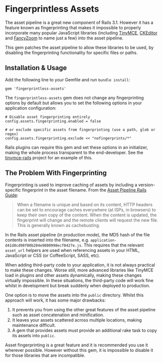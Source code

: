 Fingerprintless Assets
======================

The asset pipeline is a great new component of Rails 3.1. However it has a feature known as fingerprinting that makes it impossible to properly incorporate many popular JavaScript libraries (including [TinyMCE](http://tinymce.moxiecode.com/), [CKEditor](http://ckeditor.com/) and [FancyZoom](https://github.com/jnunemaker/fancy-zoom) to name just a few) into the asset pipeline.

This gem patches the asset pipeline to allow these libraries to be used, by disabling the fingerprinting functionality for specific files or paths.


Installation & Usage
--------------------

Add the following line to your Gemfile and run `bundle install`:

    gem 'fingerprintless-assets'

The `fingerprintless-assets` gem does not change any fingerprinting options by default but allows you to set the following options in your application configuration:

    # Disable asset fingerprinting entirely
    config.assets.fingerprinting.enabled = false

    # or exclude specific assets from fingerprinting (use a path, glob or regex)
    config.assets.fingerprinting.exclude << "nofingerprints/*"

Rails plugins can require this gem and set these options in an initializer, making the whole process transparent to the end-developer. See the [tinymce-rails](https://github.com/spohlenz/tinymce-rails) project for an example of this.


The Problem With Fingerprinting
-------------------------------

Fingerprinting is used to improve caching of assets by including a version-specific fingerprint in the asset filename. From the [Asset Pipeline Rails Guide](http://edgeguides.rubyonrails.org/asset_pipeline.html#what-is-fingerprinting-and-why-should-i-care):

> When a filename is unique and based on its content, HTTP headers can be set to encourage caches everywhere (at ISPs, in browsers) to keep their own copy of the content. When the content is updated, the fingerprint will change and the remote clients will request the new file. This is generally known as cachebusting.

In the Rails asset pipeline (in production mode), the MD5 hash of the file contents is inserted into the filename, e.g. `application-d41d8cd98f00b204e9800998ecf8427e.js`. This requires that the relevant `asset_url` helpers are used when referencing assets in your HTML, JavaScript or CSS (or CoffeeScript, SASS, etc).

When adding third-party code to your application, it is not always practical to make these changes. Worse still, more advanced libraries like TinyMCE load in plugins and other assets dynamically, making these changes virtually impossible. In these situations, the third-party code will work fine whilst in development but break suddenly when deployed to production.

One option is to move the assets into the `public` directory. Whilst this approach will work, it has some major drawbacks:

1. It prevents you from using the other great features of the asset pipeline such as asset concatenation and minification.
2. It leaves your assets scattered across multiple locations, making maintenance difficult.
3. A gem that provides assets must provide an additional rake task to copy its assets into `public`.

Asset fingerprinting is a great feature and it is recommended you use it wherever possible. However without this gem, it is impossible to disable it for those libraries that are incompatible.
